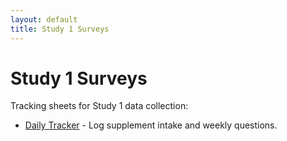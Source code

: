 ```yaml
---
layout: default
title: Study 1 Surveys
---
```


<!-- surveys/index.md -->
# Study 1 Surveys

Tracking sheets for Study 1 data collection:

- [Daily Tracker](/thingylabs-performance-initiative/surveys/s1-daily-tracker) - Log supplement intake and weekly questions.

